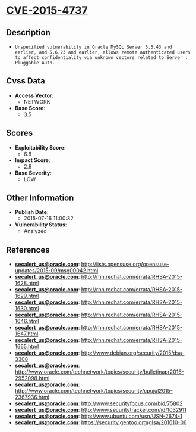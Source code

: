 
# [CVE-2015-4737](http://lists.opensuse.org/opensuse-updates/2015-09/msg00042.html)

## Description

- `Unspecified vulnerability in Oracle MySQL Server 5.5.43 and earlier, and 5.6.23 and earlier, allows remote authenticated users to affect confidentiality via unknown vectors related to Server : Pluggable Auth.`

## Cvss Data

- **Access Vector**:
  - NETWORK
- **Base Score**:
  - 3.5

## Scores

- **Exploitability Score**:
  - 6.8
- **Impact Score**:
  - 2.9
- **Base Severity**:
  - LOW

## Other Information

- **Publish Date**:
  - 2015-07-16 11:00:32
- **Vulnerability Status**:
  - Analyzed

## References

- **secalert_us@oracle.com**: http://lists.opensuse.org/opensuse-updates/2015-09/msg00042.html
- **secalert_us@oracle.com**: http://rhn.redhat.com/errata/RHSA-2015-1628.html
- **secalert_us@oracle.com**: http://rhn.redhat.com/errata/RHSA-2015-1629.html
- **secalert_us@oracle.com**: http://rhn.redhat.com/errata/RHSA-2015-1630.html
- **secalert_us@oracle.com**: http://rhn.redhat.com/errata/RHSA-2015-1646.html
- **secalert_us@oracle.com**: http://rhn.redhat.com/errata/RHSA-2015-1647.html
- **secalert_us@oracle.com**: http://rhn.redhat.com/errata/RHSA-2015-1665.html
- **secalert_us@oracle.com**: http://www.debian.org/security/2015/dsa-3308
- **secalert_us@oracle.com**: http://www.oracle.com/technetwork/topics/security/bulletinapr2016-2952098.html
- **secalert_us@oracle.com**: http://www.oracle.com/technetwork/topics/security/cpujul2015-2367936.html
- **secalert_us@oracle.com**: http://www.securityfocus.com/bid/75802
- **secalert_us@oracle.com**: http://www.securitytracker.com/id/1032911
- **secalert_us@oracle.com**: http://www.ubuntu.com/usn/USN-2674-1
- **secalert_us@oracle.com**: https://security.gentoo.org/glsa/201610-06
